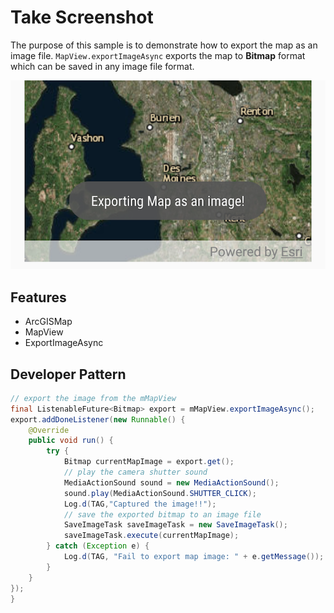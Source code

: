 # Take Screenshot
The purpose of this sample is to demonstrate how to export the map as an image file. `MapView.exportImageAsync` exports the map to **Bitmap** format which can be saved in any image file format.

![Take Screenshot](take-screenshot.png)

## Features
* ArcGISMap
* MapView
* ExportImageAsync

## Developer Pattern

```java
// export the image from the mMapView
final ListenableFuture<Bitmap> export = mMapView.exportImageAsync();
export.addDoneListener(new Runnable() {
    @Override
    public void run() {
        try {
            Bitmap currentMapImage = export.get();
            // play the camera shutter sound
            MediaActionSound sound = new MediaActionSound();
            sound.play(MediaActionSound.SHUTTER_CLICK);
            Log.d(TAG,"Captured the image!!");
            // save the exported bitmap to an image file
            SaveImageTask saveImageTask = new SaveImageTask();
            saveImageTask.execute(currentMapImage);
        } catch (Exception e) {
            Log.d(TAG, "Fail to export map image: " + e.getMessage());
        }
    }
});
}
    
```
